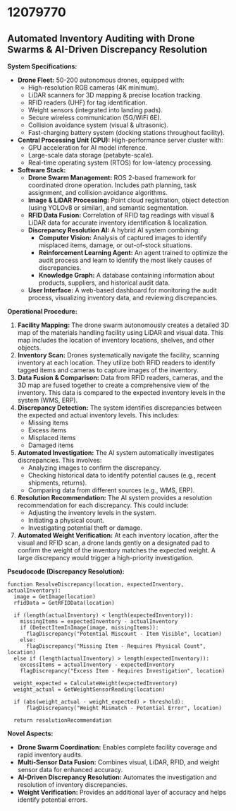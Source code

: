 # 12079770

## Automated Inventory Auditing with Drone Swarms & AI-Driven Discrepancy Resolution

**System Specifications:**

*   **Drone Fleet:** 50-200 autonomous drones, equipped with:
    *   High-resolution RGB cameras (4K minimum).
    *   LiDAR scanners for 3D mapping & precise location tracking.
    *   RFID readers (UHF) for tag identification.
    *   Weight sensors (integrated into landing pads).
    *   Secure wireless communication (5G/WiFi 6E).
    *   Collision avoidance system (visual & ultrasonic).
    *   Fast-charging battery system (docking stations throughout facility).
*   **Central Processing Unit (CPU):** High-performance server cluster with:
    *   GPU acceleration for AI model inference.
    *   Large-scale data storage (petabyte-scale).
    *   Real-time operating system (RTOS) for low-latency processing.
*   **Software Stack:**
    *   **Drone Swarm Management:** ROS 2-based framework for coordinated drone operation.  Includes path planning, task assignment, and collision avoidance algorithms.
    *   **Image & LiDAR Processing:**  Point cloud registration, object detection (using YOLOv8 or similar), and semantic segmentation.
    *   **RFID Data Fusion:** Correlation of RFID tag readings with visual & LiDAR data for accurate inventory identification & localization.
    *   **Discrepancy Resolution AI:**  A hybrid AI system combining:
        *   **Computer Vision:** Analysis of captured images to identify misplaced items, damage, or out-of-stock situations.
        *   **Reinforcement Learning Agent:**  An agent trained to optimize the audit process and learn to identify the most likely causes of discrepancies.
        *   **Knowledge Graph:**  A database containing information about products, suppliers, and historical audit data.
    *   **User Interface:**  A web-based dashboard for monitoring the audit process, visualizing inventory data, and reviewing discrepancies.

**Operational Procedure:**

1.  **Facility Mapping:** The drone swarm autonomously creates a detailed 3D map of the materials handling facility using LiDAR and visual data.  This map includes the location of inventory locations, shelves, and other objects.
2.  **Inventory Scan:**  Drones systematically navigate the facility, scanning inventory at each location. They utilize both RFID readers to identify tagged items and cameras to capture images of the inventory.
3.  **Data Fusion & Comparison:** Data from RFID readers, cameras, and the 3D map are fused together to create a comprehensive view of the inventory. This data is compared to the expected inventory levels in the system (WMS, ERP).
4.  **Discrepancy Detection:**  The system identifies discrepancies between the expected and actual inventory levels. This includes:
    *   Missing items
    *   Excess items
    *   Misplaced items
    *   Damaged items
5.  **Automated Investigation:**  The AI system automatically investigates discrepancies. This involves:
    *   Analyzing images to confirm the discrepancy.
    *   Checking historical data to identify potential causes (e.g., recent shipments, returns).
    *   Comparing data from different sources (e.g., WMS, ERP).
6.  **Resolution Recommendation:** The AI system provides a resolution recommendation for each discrepancy. This could include:
    *   Adjusting the inventory levels in the system.
    *   Initiating a physical count.
    *   Investigating potential theft or damage.
7.  **Automated Weight Verification:** At each inventory location, after the visual and RFID scan, a drone lands gently on a designated pad to confirm the weight of the inventory matches the expected weight. A large discrepancy would trigger a high-priority investigation.

**Pseudocode (Discrepancy Resolution):**

```
function ResolveDiscrepancy(location, expectedInventory, actualInventory):
  image = GetImage(location)
  rfidData = GetRFIDData(location)

  if (length(actualInventory) < length(expectedInventory)):
    missingItems = expectedInventory - actualInventory
    if (DetectItemInImage(image, missingItems)):
      flagDiscrepancy("Potential Miscount - Item Visible", location)
    else:
      flagDiscrepancy("Missing Item - Requires Physical Count", location)
  else if (length(actualInventory) > length(expectedInventory)):
    excessItems = actualInventory - expectedInventory
    flagDiscrepancy("Excess Item - Requires Investigation", location)

  weight_expected = CalculateWeight(expectedInventory)
  weight_actual = GetWeightSensorReading(location)

  if (abs(weight_actual - weight_expected) > threshold):
      flagDiscrepancy("Weight Mismatch - Potential Error", location)

  return resolutionRecommendation
```

**Novel Aspects:**

*   **Drone Swarm Coordination:** Enables complete facility coverage and rapid inventory audits.
*   **Multi-Sensor Data Fusion:** Combines visual, LiDAR, RFID, and weight sensor data for enhanced accuracy.
*   **AI-Driven Discrepancy Resolution:** Automates the investigation and resolution of inventory discrepancies.
*   **Weight Verification:** Provides an additional layer of accuracy and helps identify potential errors.